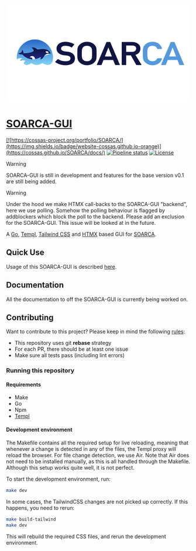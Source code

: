 <div align="center">
<a href="https://cossas-project.org/cossas-software/soarca"><img src="img/soarca-logo.svg"/>
</div>


# SOARCA-GUI


[![https://cossas-project.org/portfolio/SOARCA/](https://img.shields.io/badge/website-cossas.github.io-orange)](https://cossas.github.io/SOARCA/docs/)
[![Pipeline status](https://github.com/cossas/soarca-gui/actions/workflows/ci.yml/badge.svg?development)](https://github.com/COSSAS/SOARCA/actions)
[![License](https://img.shields.io/badge/License-Apache_2.0-blue.svg)](https://opensource.org/licenses/Apache-2.0)


> [!WARNING]
> SOARCA-GUI is still in development and features for the base version v0.1 are still being added.



> [!WARNING]
> Under the hood we make HTMX call-backs to the SOARCA-GUI "backend", here we use polling. Somehow the polling behaviour is flagged by addblockers which block the poll to the backend. 
> Please add an exclusion for the SOARCA-GUI. This issue will be looked at in the future. 


A [Go](https://go.dev), [Templ](https://templ.guide/), [Tailwind CSS](https://tailwindcss.com/) and [HTMX](https://htmx.org/) based GUI for [SOARCA](https://github.com/COSSAS/SOARCA). 


## Quick Use

Usage of this SOARCA-GUI is described [here](https://cossas.github.io/SOARCA/docs/).

## Documentation

All the documentation to off the SOARCA-GUI is currently being worked on. 

## Contributing 

Want to contribute to this project? Please keep in mind the following [rules](https://cossas.github.io/SOARCA/docs/contribution-guidelines/):
- This repository uses git **rebase** strategy
- For each PR, there should be at least one issue
- Make sure all tests pass (including lint errors)

### Running this repository

#### Requirements

 - Make
 - Go
 - Npm
 - [Templ](https://templ.guide/quick-start/installation)


#### Development environment

The Makefile contains all the required setup for live reloading, meaning that whenever a change is detected in any of the files, the Templ proxy will reload the browser. For file change detection, we use Air. Note that Air does not need to be installed manually, as this is all handled through the Makefile. Although this setup works quite well, it is not perfect.

To start the development environment, run:

```bash
make dev
```
In some cases, the TailwindCSS changes are not picked up correctly. If this happens, you need to rerun:

```bash
make build-tailwind
make dev
```
This will rebuild the required CSS files, and rerun the development environment. 